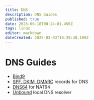```yaml
---
title: DNS
description: DNS Guides
published: true
date: 2025-06-18T08:24:01.456Z
tags: linux
editor: markdown
dateCreated: 2025-03-03T10:39:48.109Z
---
```


# DNS Guides

- [Bind9](/DNS/Bind9)
- [SPF, DKIM, DMARC](/mail/dns-records) records for DNS
- [DNS64](/networking/nat64) for NAT64
- [Unbound](/DNS/dns-resolver) local DNS resolver
